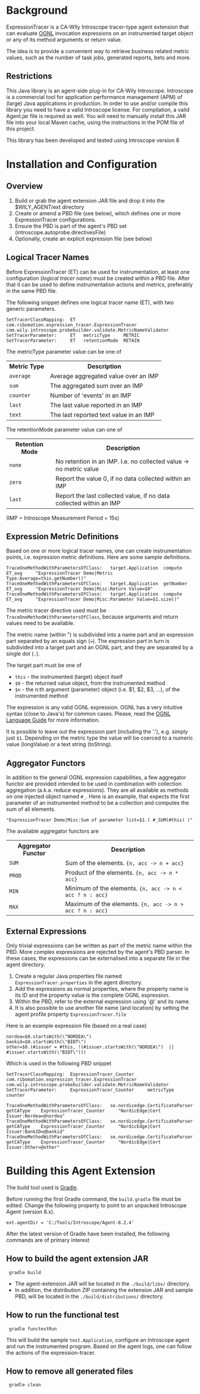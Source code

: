 Background
==========

ExpressionTracer is a CA-WIly Introscope tracer-type agent extension that can evaluate [OGNL](http://commons.apache.org/ognl/index.html) invocation expressions on an instrumented target object or any of its method arguments or return value.

The idea is to provide a convenient way to retrieve business related metric values, such as the number of task jobs, generated reports, bets and more.

Restrictions
------------

This Java library is an agent-side plug-in for CA-Wily Introscope. Introscope is a commercial tool for application performance management (APM) of (large) Java applications in production. In order to use and/or compile this library you need to have a valid Introscope license. For compilation, a valid Agent.jar file is required as well. You will need to manually install this JAR file into your local Maven cache, using the instructions in the POM file of this project. 

This library has been developed and tested using Introscope version 8


Installation and Configuration
==============================

Overview
--------

1. Build or grab the agent extension JAR file and drop it into the $WILY_AGENT/ext directory
1. Create or amend a PBD file (see below), which defines one or more ExpressionTracer configurations. 
1. Ensure the PBD is part of the agent's PBD set (introscope.autoprobe.directivesFile)
1. Optionally, create an explicit expression file (see below)


Logical Tracer Names
--------------------

Before ExpressionTracer (ET) can be used for instrumentation, at least one configuration (_logical tracer name_) must be created within a PBD file. After that it can be used to define instrumentation actions and metrics, preferably in the same PBD file.

The following snippet defines one logical tracer name (ET), with two generic parameters.

```
SetTracerClassMapping:  ET   com.ribomation.expression_tracer.ExpressionTracer  com.wily.introscope.probebuilder.validate.MetricNameValidator
SetTracerParameter:     ET   metricType     METRIC
SetTracerParameter:     ET   retentionMode  RETAIN
```

The metricType parameter value can be one of 

<table>
<tr> <th>Metric Type</th>     <th>Description</th> </tr>
<tr> <td><code>average</code> </td>       <td>Average aggregated value over an IMP</td> </tr>
<tr> <td><code>sum</code> </td>           <td>The aggregated sum over an IMP</td> </tr>
<tr> <td><code>counter</code> </td>       <td>Number of 'events' in an IMP</td> </tr>
<tr> <td><code>last</code> </td>          <td>The last value reported in an IMP</td> </tr>
<tr> <td><code>text</code> </td>          <td>The last reported text value in an IMP</td> </tr>
</table>

The retentionMode parameter value can one of

<table>
<tr> <th>Retention Mode</th>  <th>Description</th> </tr>
<tr> <td><code>none</code> </td>          <td>No retention in an IMP. I.e. no collected value -> no metric value</td> </tr>
<tr> <td><code>zero</code> </td>          <td>Report the value 0, if no data collected within an IMP</td> </tr>
<tr> <td><code>last</code> </td>          <td>Report the last collected value, if no data collected within an IMP</td> </tr>
</table>

(IMP = Introscope Measurement Period = 15s)

Expression Metric Definitions
-----------------------------
Based on one or more logical tracer names, one can create instrumentation points, i.e. expression metric definitions. Here are some sample definitions.

```
TraceOneMethodWithParametersOfClass:   target.Application  compute    ET_avg     "ExpressionTracer Demo|Metric Type:Average=this.getNumber()"
TraceOneMethodWithParametersOfClass:   target.Application  getNumber  ET_avg     "ExpressionTracer Demo|Misc:Return Value=$0"
TraceOneMethodWithParametersOfClass:   target.Application  compute    ET_avg     "ExpressionTracer Demo|Misc:Parameter Value=$1.size()"
```

The metric tracer directive used must be `TraceOneMethodWithParametersOfClass`, because arguments and return values need to be available.

The metric name (within ") is subdivided into a name part and an expression part separated by an equals sign (`=`). The expression part in turn is subdivided into a target part and an OGNL part, and they are separated by a single dot (`.`).

The target part must be one of

* `this` - the instrumented (target) object itself
* `$0` - the returned value object, from the instrumented method
* `$n` - the n:th argument (parameter) object (i.e. $1, $2, $3, ...), of the instrumented method

The expression is any valid OGNL expression. OGNL has a very intuitive syntax (close to Java's) for common cases. Please, read the [OGNL Language Guide](http://commons.apache.org/ognl/language-guide.html) for more information.

It is possible to leave out the expression part (including the '.'), e.g. simply just `$1`. Depending on the metric type the value will be coerced to a numeric value (longValue) or a text string (toString).


Aggregator Functors
-------------------

In addition to the general OGNL expression capabilities, a few aggregator functor are provided intended to be used in combination with collection aggregation (a.k.a. reduce expressions). They are all available as methods on one injected object named `#_`. Here is an example, that expects the first parameter of an instrumented method to be a collection and computes the sum of all elements. 
 
```
"ExpressionTracer Demo|Misc:Sum of parameter list=$1.( #_SUM(#this) )"
```

The available aggregator functors are

<table>
<tr> <th>Aggregator Functor</th>  <th>Description</th> </tr>
<tr> <td><code>SUM</code> </td>          <td>Sum of the elements. <code>{n, acc -> n + acc}</code> </td> </tr>
<tr> <td><code>PROD</code> </td>          <td>Product of the elements. <code>{n, acc -> n * acc}</code> </td> </tr>
<tr> <td><code>MIN</code> </td>          <td>Minimum of the elements. <code>{n, acc -> n < acc ? n : acc}</code> </td> </tr>
<tr> <td><code>MAX</code> </td>          <td>Maximum of the elements. <code>{n, acc -> n > acc ? n : acc}</code> </td> </tr>
</table>


External Expressions
--------------------

Only trivial expressions can be written as part of the metric name within the PBD. More complex expressions are rejected by the agent's PBD parser. In these cases, the expressions can be externalised into a separate file in the agent directory.

1. Create a regular Java properties file named `ExpressionTracer.properties` in the agent directory.
1. Add the expressions as normal properties, where the property name is its ID and the property value is the complete OGNL expression.
1. Within the PBD, refer to the external expression using '@' and its name.
1. It is also possible to use another file name (and location) by setting the agent profile property `ExpressionTracer.file`

Here is an example expression file (based on a real case)

```
nordea=$0.startsWith(\"NORDEA\")
bankid=$0.startsWith(\"BIDT\")
other=$0.(#issuer = #this, !(#issuer.startsWith(\"NORDEA\")  || #issuer.startsWith(\"BIDT\")))
```

Which is used in the following PBD snippet

```
SetTracerClassMapping:  ExpressionTracer_Counter     com.ribomation.expression_tracer.ExpressionTracer  com.wily.introscope.probebuilder.validate.MetricNameValidator
SetTracerParameter:     ExpressionTracer_Counter     metricType     counter

TraceOneMethodWithParametersOfClass:   se.nordicedge.CertificateParser  getCAType    ExpressionTracer_Counter     "NordicEdge|Cert Issuer:Nordea=@nordea"
TraceOneMethodWithParametersOfClass:   se.nordicedge.CertificateParser  getCAType    ExpressionTracer_Counter     "NordicEdge|Cert Issuer:BankID=@bankid"
TraceOneMethodWithParametersOfClass:   se.nordicedge.CertificateParser  getCAType    ExpressionTracer_Counter     "NordicEdge|Cert Issuer:Other=@other"
```

Building this Agent Extension
=============================

The build tool used is [Gradle](http://www.gradle.org). 

Before running the first Gradle command, the `build.gradle` file must be edited. Change the following property to point to an unpacked Introscope Agent (version 8.x).

```
ext.agentDir = 'C:/Tools/Introscope/Agent-8.2.4'
```

After the latest version of Gradle have been installed, the following commands are of primary interest

How to build the agent extension JAR
------------------------------------

```
 gradle build
```

* The agent-extension JAR will be located in the `./build/libs/` directory. 
* In addition, the distribution ZIP containing the extension JAR and sample PBD, will be located in the `./build/distributions/` directory.

How to run the functional test
------------------------------

```
 gradle functestRun
```

This will build the sample `test.Application`, configure an Introscope agent and run the instrumented program. Based on the agent logs, one can follow the actions of the expression-tracer.

How to remove all generated files
------------------------------------

```
 gradle clean
```
